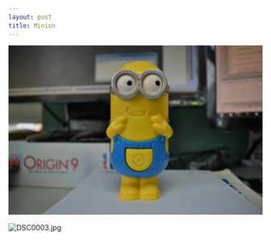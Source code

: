 ```yaml
---
layout: post
title: Minion
---
```



![DSC0002.jpg](https://github.com/comacros/comacros.github.io/raw/master/images/DSC_0002_WEB.jpg)


![DSC0003.jpg](https://github.com/comacros/comacros.github.io/raw/996efd04beb8e88d2f2704bd055ea3d734f694a0/images/DSC_0003.JPG)
